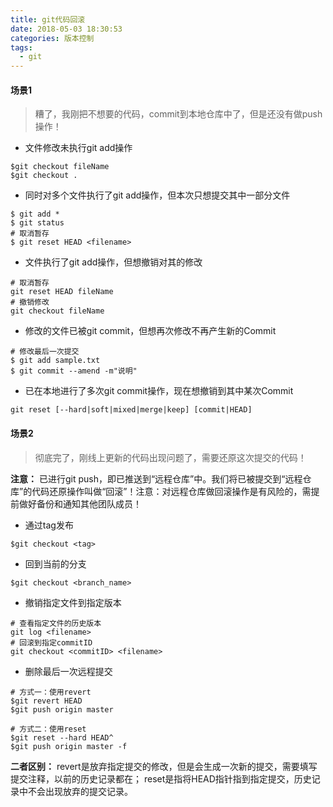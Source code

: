 ```yaml
---
title: git代码回滚
date: 2018-05-03 18:30:53
categories: 版本控制
tags:
  - git
---
```

#### 场景1
> 糟了，我刚把不想要的代码，commit到本地仓库中了，但是还没有做push操作！

- 文件修改未执行git add操作
```
$git checkout fileName
$git checkout .
```

- 同时对多个文件执行了git add操作，但本次只想提交其中一部分文件
```
$ git add *
$ git status
# 取消暂存
$ git reset HEAD <filename>
```

- 文件执行了git add操作，但想撤销对其的修改
```
# 取消暂存
git reset HEAD fileName
# 撤销修改
git checkout fileName
```

- 修改的文件已被git commit，但想再次修改不再产生新的Commit
```
# 修改最后一次提交
$ git add sample.txt
$ git commit --amend -m"说明"
```

- 已在本地进行了多次git commit操作，现在想撤销到其中某次Commit
```
git reset [--hard|soft|mixed|merge|keep] [commit|HEAD]
```

#### 场景2
> 彻底完了，刚线上更新的代码出现问题了，需要还原这次提交的代码！

**注意：**
已进行git push，即已推送到“远程仓库”中。我们将已被提交到“远程仓库”的代码还原操作叫做“回滚”！注意：对远程仓库做回滚操作是有风险的，需提前做好备份和通知其他团队成员！

- 通过tag发布
```
$git checkout <tag>
```

- 回到当前的分支
```
$git checkout <branch_name>
```

- 撤销指定文件到指定版本
```
# 查看指定文件的历史版本
git log <filename>
# 回滚到指定commitID
git checkout <commitID> <filename>
```

- 删除最后一次远程提交
```
# 方式一：使用revert
$git revert HEAD
$git push origin master

# 方式二：使用reset
$git reset --hard HEAD^
$git push origin master -f
```

**二者区别：**
revert是放弃指定提交的修改，但是会生成一次新的提交，需要填写提交注释，以前的历史记录都在；
reset是指将HEAD指针指到指定提交，历史记录中不会出现放弃的提交记录。

